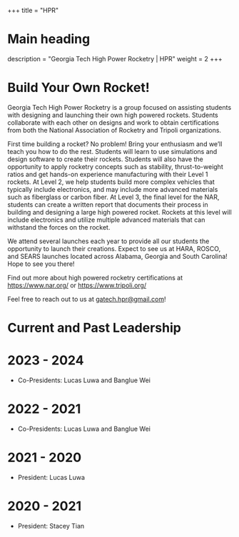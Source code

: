 +++
title = "HPR"
# Main heading
description = "Georgia Tech High Power Rocketry | HPR"
weight = 2
+++

# Build Your Own Rocket!

Georgia Tech High Power Rocketry is a group focused on assisting students with designing and launching their own high powered rockets. Students collaborate with each other on designs and work to obtain certifications from both the National Association of Rocketry and Tripoli organizations.

First time building a rocket? No problem! Bring your enthusiasm and we’ll teach you how to do the rest. Students will learn to use simulations and design software to create their rockets. Students will also have the opportunity to apply rocketry concepts such as stability, thrust-to-weight ratios and get hands-on experience manufacturing with their Level 1 rockets. At Level 2, we help students build more complex vehicles that typically include electronics, and may include more advanced materials such as fiberglass or carbon fiber. At Level 3, the final level for the NAR, students can create a written report that documents their process in building and designing a large high powered rocket. Rockets at this level will include electronics and utilize multiple advanced materials that can withstand the forces on the rocket.

We attend several launches each year to provide all our students the opportunity to launch their creations. Expect to see us at HARA, ROSCO, and SEARS launches located across Alabama, Georgia and South Carolina! Hope to see you there! 

Find out more about high powered rocketry certifications at https://www.nar.org/ or https://www.tripoli.org/

Feel free to reach out to us at gatech.hpr@gmail.com!

# Current and Past Leadership
# 2023 - 2024
- Co-Presidents: Lucas Luwa and Banglue Wei
# 2022 - 2021
- Co-Presidents: Lucas Luwa and Banglue Wei
# 2021 - 2020
- President: Lucas Luwa
# 2020 - 2021 
- President: Stacey Tian 